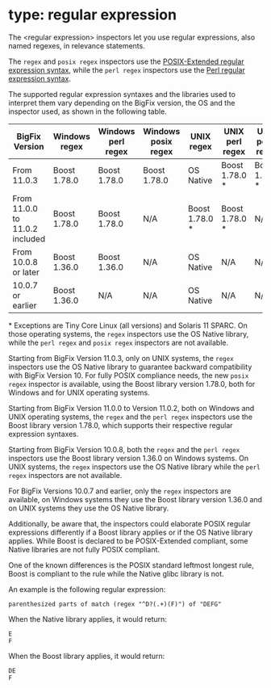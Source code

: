 # type: regular expression

The &lt;regular expression&gt; inspectors let you use regular expressions, also named regexes, in relevance statements.

The `regex` and `posix regex` inspectors use the [POSIX-Extended regular expression syntax](https://www.boost.org/doc/libs/release/libs/regex/doc/html/boost_regex/syntax/basic_extended.html), while the `perl regex` inspectors use the [Perl regular expression syntax](https://www.boost.org/doc/libs/release/libs/regex/doc/html/boost_regex/syntax/perl_syntax.html).

The supported regular expression syntaxes and the libraries used to interpret them vary depending on the BigFix version, the OS and the inspector used, as shown in the following table.

| BigFix Version | Windows<br/>regex | Windows<br/>perl regex | Windows<br/>posix regex | UNIX<br/>regex | UNIX<br/>perl regex | UNIX<br/>posix regex |
|----------------------------|-------------|-------------|-------------|-------------|-------------|-------------|
| From 11.0.3 | Boost 1.78.0 | Boost 1.78.0 | Boost 1.78.0 | OS Native | Boost 1.78.0 \* | Boost 1.78.0 \* |
| From 11.0.0 to 11.0.2 included | Boost 1.78.0 | Boost 1.78.0 | N/A | Boost 1.78.0 \* | Boost 1.78.0 \* | N/A |
| From 10.0.8 or later | Boost 1.36.0 | Boost 1.36.0 |  N/A | OS Native | N/A | N/A |
| 10.0.7 or earlier | Boost 1.36.0 | N/A | N/A | OS Native | N/A | N/A |

\* Exceptions are Tiny Core Linux (all versions) and Solaris 11 SPARC. On those operating systems, the `regex` inspectors use the OS Native library, while the `perl regex` and `posix regex` inspectors are not available.

Starting from BigFix Version 11.0.3, only on UNIX systems, the `regex` inspectors use the OS Native library to guarantee backward compatibility with BigFix Version 10. For fully POSIX compliance needs, the new `posix regex` inspector is available, using the Boost library version 1.78.0, both for Windows and for UNIX operating systems.

Starting from BigFix Version 11.0.0 to Version 11.0.2, both on Windows and UNIX operating systems, the `regex` and the `perl regex` inspectors use the Boost library version 1.78.0, which supports their respective regular expression syntaxes.

Starting from BigFix Version 10.0.8, both the `regex` and the `perl regex` inspectors use the Boost library version 1.36.0 on Windows systems. On UNIX systems, the `regex` inspectors use the OS Native library while the `perl regex` inspectors are not available.

For BigFix Versions 10.0.7 and earlier, only the `regex` inspectors are available, on Windows systems they use the Boost library version 1.36.0 and on UNIX systems they use the OS Native library.

Additionally, be aware that, the inspectors could elaborate POSIX regular expressions differently if a Boost library applies or if the OS Native library applies. While Boost is declared to be POSIX-Extended compliant, some Native libraries are not fully POSIX compliant.

One of the known differences is the POSIX standard leftmost longest rule, Boost is compliant to the rule while the Native glibc library is not.

An example is the following regular expression:
```
parenthesized parts of match (regex "^D?(.+)(F)") of "DEFG"
```

When the Native library applies, it would return:
```
E
F
```

When the Boost library applies, it would return:
```
DE
F
```
